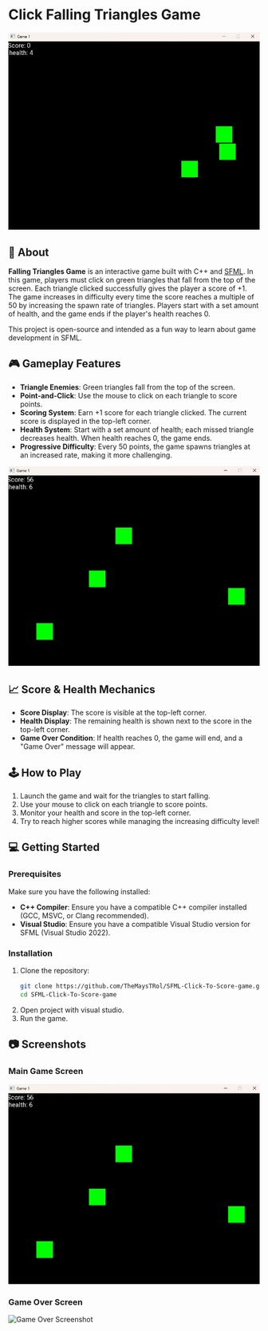# Click Falling Triangles Game

![Game Image](Images/Game.jpg)

## 📜 About

**Falling Triangles Game** is an interactive  game built with C++ and [SFML](https://www.sfml-dev.org/). In this game, players must click on green triangles that fall from the top of the screen. Each triangle clicked successfully gives the player a score of +1. The game increases in difficulty every time the score reaches a multiple of 50 by increasing the spawn rate of triangles. Players start with a set amount of health, and the game ends if the player's health reaches 0.

This project is open-source and intended as a fun way to learn about game development in SFML.

## 🎮 Gameplay Features

- **Triangle Enemies**: Green triangles fall from the top of the screen.
- **Point-and-Click**: Use the mouse to click on each triangle to score points.
- **Scoring System**: Earn +1 score for each triangle clicked. The current score is displayed in the top-left corner.
- **Health System**: Start with a set amount of health; each missed triangle decreases health. When health reaches 0, the game ends.
- **Progressive Difficulty**: Every 50 points, the game spawns triangles at an increased rate, making it more challenging.
  
![Gameplay](Images/Gameplay.jpg)

## 📈 Score & Health Mechanics

- **Score Display**: The score is visible at the top-left corner.
- **Health Display**: The remaining health is shown next to the score in the top-left corner.
- **Game Over Condition**: If health reaches 0, the game will end, and a "Game Over" message will appear.

## 🕹️ How to Play

1. Launch the game and wait for the triangles to start falling.
2. Use your mouse to click on each triangle to score points.
3. Monitor your health and score in the top-left corner.
4. Try to reach higher scores while managing the increasing difficulty level!

## 💻 Getting Started

### Prerequisites

Make sure you have the following installed:

- **C++ Compiler**: Ensure you have a compatible C++ compiler installed (GCC, MSVC, or Clang recommended).
- **Visual Studio**: Ensure you have a compatible Visual Studio version for SFML (Visual Studio 2022).

### Installation

1. Clone the repository:
   ```bash
   git clone https://github.com/TheMaysTRol/SFML-Click-To-Score-game.git
   cd SFML-Click-To-Score-game
2. Open project with visual studio.
3. Run the game.

## 📷 Screenshots

### Main Game Screen

![Main Game Screenshot](Images/Gameplay.jpg)

### Game Over Screen

![Game Over Screenshot](Images/GameOver.png)
